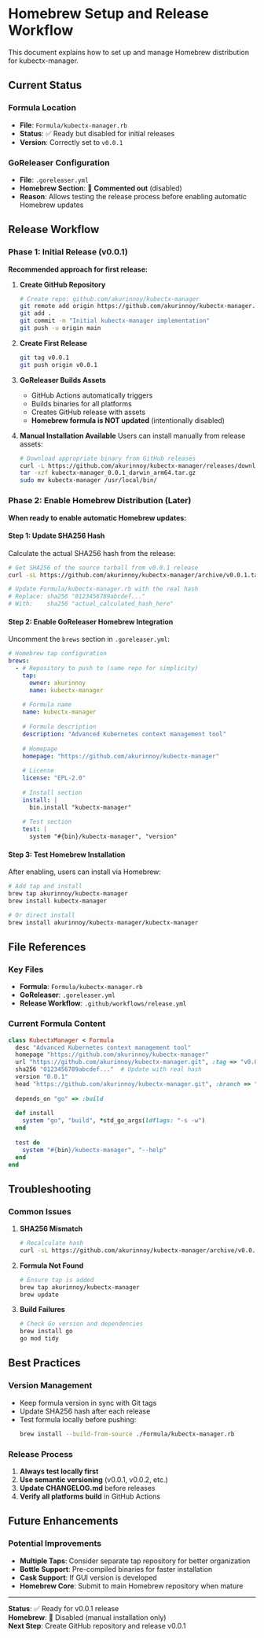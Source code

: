 # Homebrew Setup and Release Workflow

This document explains how to set up and manage Homebrew distribution for kubectx-manager.

## Current Status

### Formula Location
- **File**: `Formula/kubectx-manager.rb`
- **Status**: ✅ Ready but disabled for initial releases
- **Version**: Correctly set to `v0.0.1`

### GoReleaser Configuration
- **File**: `.goreleaser.yml`
- **Homebrew Section**: 🔕 **Commented out** (disabled)
- **Reason**: Allows testing the release process before enabling automatic Homebrew updates

## Release Workflow

### Phase 1: Initial Release (v0.0.1)
**Recommended approach for first release:**

1. **Create GitHub Repository**
   ```bash
   # Create repo: github.com/akurinnoy/kubectx-manager
   git remote add origin https://github.com/akurinnoy/kubectx-manager.git
   git add .
   git commit -m "Initial kubectx-manager implementation"
   git push -u origin main
   ```

2. **Create First Release**
   ```bash
   git tag v0.0.1
   git push origin v0.0.1
   ```

3. **GoReleaser Builds Assets**
   - GitHub Actions automatically triggers
   - Builds binaries for all platforms
   - Creates GitHub release with assets
   - **Homebrew formula is NOT updated** (intentionally disabled)

4. **Manual Installation Available**
   Users can install manually from release assets:
   ```bash
   # Download appropriate binary from GitHub releases
   curl -L https://github.com/akurinnoy/kubectx-manager/releases/download/v0.0.1/kubectx-manager_0.0.1_darwin_arm64.tar.gz
   tar -xzf kubectx-manager_0.0.1_darwin_arm64.tar.gz
   sudo mv kubectx-manager /usr/local/bin/
   ```

### Phase 2: Enable Homebrew Distribution (Later)

**When ready to enable automatic Homebrew updates:**

#### Step 1: Update SHA256 Hash
Calculate the actual SHA256 hash from the release:

```bash
# Get SHA256 of the source tarball from v0.0.1 release
curl -sL https://github.com/akurinnoy/kubectx-manager/archive/v0.0.1.tar.gz | sha256sum

# Update Formula/kubectx-manager.rb with the real hash
# Replace: sha256 "0123456789abcdef..."
# With:    sha256 "actual_calculated_hash_here"
```

#### Step 2: Enable GoReleaser Homebrew Integration
Uncomment the `brews` section in `.goreleaser.yml`:

```yaml
# Homebrew tap configuration
brews:
  - # Repository to push to (same repo for simplicity)
    tap:
      owner: akurinnoy
      name: kubectx-manager
    
    # Formula name
    name: kubectx-manager
    
    # Formula description
    description: "Advanced Kubernetes context management tool"
    
    # Homepage
    homepage: "https://github.com/akurinnoy/kubectx-manager"
    
    # License
    license: "EPL-2.0"
    
    # Install section
    install: |
      bin.install "kubectx-manager"
    
    # Test section
    test: |
      system "#{bin}/kubectx-manager", "version"
```

#### Step 3: Test Homebrew Installation
After enabling, users can install via Homebrew:

```bash
# Add tap and install
brew tap akurinnoy/kubectx-manager
brew install kubectx-manager

# Or direct install
brew install akurinnoy/kubectx-manager/kubectx-manager
```

## File References

### Key Files
- **Formula**: `Formula/kubectx-manager.rb`
- **GoReleaser**: `.goreleaser.yml`
- **Release Workflow**: `.github/workflows/release.yml`

### Current Formula Content
```ruby
class KubectxManager < Formula
  desc "Advanced Kubernetes context management tool"
  homepage "https://github.com/akurinnoy/kubectx-manager"
  url "https://github.com/akurinnoy/kubectx-manager.git", :tag => "v0.0.1"
  sha256 "0123456789abcdef..."  # Update with real hash
  version "0.0.1"
  head "https://github.com/akurinnoy/kubectx-manager.git", :branch => "main"
  
  depends_on "go" => :build
  
  def install
    system "go", "build", *std_go_args(ldflags: "-s -w")
  end
  
  test do
    system "#{bin}/kubectx-manager", "--help"
  end
end
```

## Troubleshooting

### Common Issues

1. **SHA256 Mismatch**
   ```bash
   # Recalculate hash
   curl -sL https://github.com/akurinnoy/kubectx-manager/archive/v0.0.1.tar.gz | sha256sum
   ```

2. **Formula Not Found**
   ```bash
   # Ensure tap is added
   brew tap akurinnoy/kubectx-manager
   brew update
   ```

3. **Build Failures**
   ```bash
   # Check Go version and dependencies
   brew install go
   go mod tidy
   ```

## Best Practices

### Version Management
- Keep formula version in sync with Git tags
- Update SHA256 hash after each release
- Test formula locally before pushing:
  ```bash
  brew install --build-from-source ./Formula/kubectx-manager.rb
  ```

### Release Process
1. **Always test locally first**
2. **Use semantic versioning** (v0.0.1, v0.0.2, etc.)
3. **Update CHANGELOG.md** before releases
4. **Verify all platforms build** in GitHub Actions

## Future Enhancements

### Potential Improvements
- **Multiple Taps**: Consider separate tap repository for better organization
- **Bottle Support**: Pre-compiled binaries for faster installation
- **Cask Support**: If GUI version is developed
- **Homebrew Core**: Submit to main Homebrew repository when mature

---

**Status**: ✅ Ready for v0.0.1 release  
**Homebrew**: 🔕 Disabled (manual installation only)  
**Next Step**: Create GitHub repository and release v0.0.1

